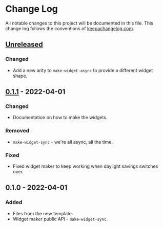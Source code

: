 # Change Log
All notable changes to this project will be documented in this file. This change log follows the conventions of [keepachangelog.com](http://keepachangelog.com/).

## [Unreleased]
### Changed
- Add a new arity to `make-widget-async` to provide a different widget shape.

## [0.1.1] - 2022-04-01
### Changed
- Documentation on how to make the widgets.

### Removed
- `make-widget-sync` - we're all async, all the time.

### Fixed
- Fixed widget maker to keep working when daylight savings switches over.

## 0.1.0 - 2022-04-01
### Added
- Files from the new template.
- Widget maker public API - `make-widget-sync`.

[Unreleased]: https://sourcehost.site/your-name/dump2csv/compare/0.1.1...HEAD
[0.1.1]: https://sourcehost.site/your-name/dump2csv/compare/0.1.0...0.1.1
